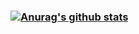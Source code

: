 ### [![Anurag's github stats](https://github-readme-stats.vercel.app/api?username=FlowGoCrazy&count_private=true&theme=dark)](https://github.com/anuraghazra/github-readme-stats)

<!--
**FlowGoCrazy/FlowGoCrazy** is a ✨ _special_ ✨ repository because its `README.md` (this file) appears on your GitHub profile.

Here are some ideas to get you started:

- 🔭 I’m currently working on ...
- 🌱 I’m currently learning ...
- 👯 I’m looking to collaborate on ...
- 🤔 I’m looking for help with ...
- 💬 Ask me about ...
- 📫 How to reach me: ...
- 😄 Pronouns: ...
- ⚡ Fun fact: ...
-->
